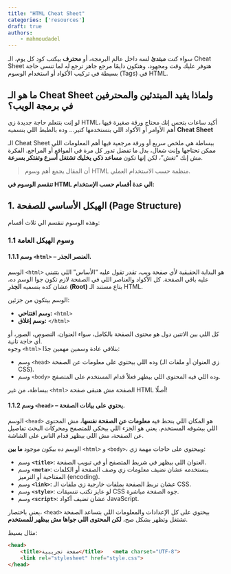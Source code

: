 ```yaml
---
title: "HTML Cheat Sheet"
categories: ['resources']
draft: true
authors:
    - mahmoudadel
---
```


سواء كنت **مبتدئ** لسه داخل عالم البرمجة، أو **محترف** بيكتب كود كل يوم، الـ Cheat Sheet هتوفر عليك وقت ومجهود، وهتكون دايمًا مرجع جاهز ترجع له لما تنسى حاجة بسيطة في تركيب الأكواد أو استخدام الوسوم (Tags) في HTML.

## ما هو الـ Cheat Sheet ولماذا يفيد المبتدئين والمحترفين في برمجة الويب؟
لو إنت بتتعلم حاجة جديدة زي HTML، أكيد ساعات بتحس إنك محتاج ورقة صغيرة فيها أهم الأوامر أو الأكواد اللي بتستخدمها كتير… وده بالظبط اللي بنسميه **Cheat Sheet**

الـ Cheat Sheet ببساطة هي ملخص سريع أو ورقة مرجعية فيها أهم المعلومات اللي ممكن تحتاجها وإنت شغال، بدل ما تفضل تدور كل مرة في المواقع أو المراجع. الفكرة مش إنك “تغش”، لكن إنها تكون **مساعد ذكي يخليك تشتغل أسرع وتفتكر بسرعة**.

> أن المقال يجمع أهم وسوم HTML منظمة حسب الاستخدام العملي.

__تنقسم الوسوم في HTML الي عدة أقسام حسب الإستخدام:__

## 1. الهيكل الأساسي للصفحة (Page Structure)
وهذه الوسوم تنقسم الي ثلاث أقسام:

### 1.1 وسوم الهيكل العامة

#### 1.1.1 وسم `<html>` – العنصر الجذر.

الوسم `<html>` هو البداية الحقيقية لأي صفحة ويب، تقدر تقول عليه “الأساس” اللي بتتبني عليه باقي الصفحة. كل الأكواد والعناصر اللي في الصفحة لازم تكون جوا الوسم ده، عشان كده بنسميه **الجذر (Root)** بتاع مستند الـ HTML.

الوسم بيتكون من جزئين:
- **وسم افتتاحي:** `<html>`
- **وسم إغلاق:** `</html>`

كل اللي بين الاتنين دول هو محتوى الصفحة بالكامل، سواء العنوان، النصوص، الصور، أو أي حاجة تانية.  
وجوه `<html>` بنلاقي عادة وسمين مهمين جدًا:

- وسم `<head>` وده اللي بيحتوي على معلومات عن الصفحة (زي العنوان أو ملفات الـ CSS).
- وسم `<body>` وده اللي فيه المحتوى اللي بيظهر فعلاً قدام المستخدم على المتصفح.

ببساطة، من غير `<html>` الصفحة مش هتبقى صفحة HTML أصلًا!

#### 1.1.2 وسم `<head>` – يحتوي على بيانات الصفحة.

الوسم `<head>` هو المكان اللي بنحط فيه **معلومات عن الصفحة نفسها**، مش المحتوى اللي بيشوفه المستخدم. يعني هو الجزء اللي بيحكي للمتصفح ومحركات البحث تفاصيل عن الصفحة، مش اللي بيظهر قدام الناس على الشاشة.

الوسم ده بيكون موجود **ما بين** `<html>` و `<body>`، وبيحتوي على حاجات مهمة زي:

- وسم **`<title>`**: العنوان اللي بيظهر في شريط المتصفح أو في تبويب الصفحة.
- وسم **`<meta>`**: بنستخدمه عشان نضيف معلومات زي وصف الصفحة أو الكلمات المفتاحية أو الترميز (encoding).
- وسم **`<link>`**: عشان نربط الصفحة بملفات خارجية زي ملفات الـ CSS.
- وسم **`<style>`**: لو عايز تكتب تنسيقات CSS جوه الصفحة مباشرة.
- وسم **`<script>`**: عشان تضيف أكواد JavaScript.

يعني باختصار، `<head>` بيحتوي على كل الإعدادات والمعلومات اللي بتساعد الصفحة تشتغل وتظهر بشكل صح، **لكن المحتوى اللي جواها مش بيظهر للمستخدم**.

مثال بسيط:

```html
<head>   
	<title>صفحة تجريبية</title>   <meta charset="UTF-8">   
	<link rel="stylesheet" href="style.css"> 
</head>
```

<!-- {{< quiz file="quiz1.json" >}} -->
